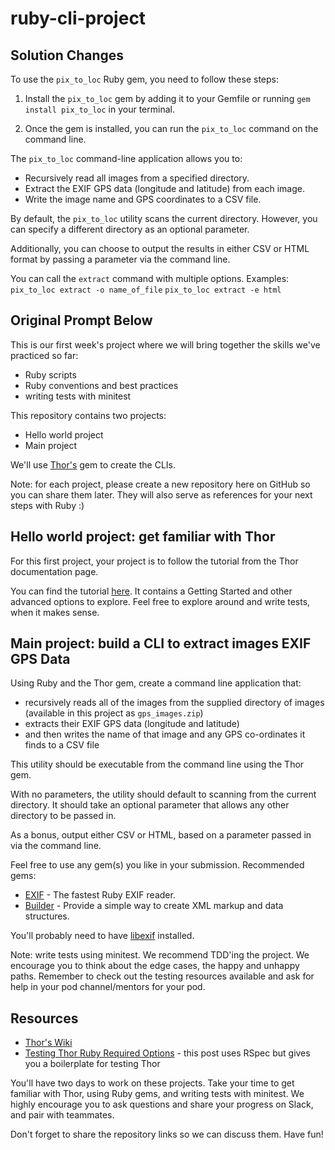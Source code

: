 # ruby-cli-project

## Solution Changes

To use the `pix_to_loc` Ruby gem, you need to follow these steps:

1. Install the `pix_to_loc` gem by adding it to your Gemfile or running `gem install pix_to_loc` in your terminal.

2. Once the gem is installed, you can run the `pix_to_loc` command on the command line.

The `pix_to_loc` command-line application allows you to:

- Recursively read all images from a specified directory.
- Extract the EXIF GPS data (longitude and latitude) from each image.
- Write the image name and GPS coordinates to a CSV file.

By default, the `pix_to_loc` utility scans the current directory. However, you can specify a different directory as an optional parameter.

Additionally, you can choose to output the results in either CSV or HTML format by passing a parameter via the command line.

You can call the `extract` command with multiple options.
Examples:
`pix_to_loc extract -o name_of_file`
`pix_to_loc extract -e html`


## Original Prompt Below

This is our first week's project where we will bring together the skills we've practiced so far:

- Ruby scripts
- Ruby conventions and best practices
- writing tests with minitest

This repository contains two projects:

- Hello world project
- Main project

We'll use [Thor's](https://github.com/rails/thor) gem to create the CLIs.

Note: for each project, please create a new repository here on GitHub so you can share them later. They will also serve as references for your next steps with Ruby :)

## Hello world project: get familiar with Thor

For this first project, your project is to follow the tutorial from the Thor documentation page.

You can find the tutorial [here](http://whatisthor.com/). It contains a Getting Started and other advanced options to explore. Feel free to explore around and write tests, when it makes sense.

## Main project: build a CLI to extract images EXIF GPS Data

Using Ruby and the Thor gem, create a command line application that:

- recursively reads all of the images from the supplied directory of images (available in this project as `gps_images.zip`)
- extracts their EXIF GPS data (longitude and latitude)
- and then writes the name of that image and any GPS co-ordinates it finds to a CSV file

This utility should be executable from the command line using the Thor gem.

With no parameters, the utility should default to scanning from the current directory. It should take an optional parameter that allows any other directory to be passed in.

As a bonus, output either CSV or HTML, based on a parameter passed in via the command line.

Feel free to use any gem(s) you like in your submission. Recommended gems:

- [EXIF](https://github.com/tonytonyjan/exif) - The fastest Ruby EXIF reader.
- [Builder](https://github.com/jimweirich/builder) - Provide a simple way to create XML markup and data structures.

You'll probably need to have [libexif](https://libexif.github.io/) installed.

Note: write tests using minitest. We recommend TDD'ing the project. We encourage you to think about the edge cases, the happy and unhappy paths. Remember to check out the testing resources available and ask for help in your pod channel/mentors for your pod.

## Resources

- [Thor's Wiki](https://github.com/rails/thor/wiki)
- [Testing Thor Ruby Required Options](https://www.hexdevs.com/posts/thor-ruby-options-testing/) - this post uses RSpec but gives you a boilerplate for testing Thor

You'll have two days to work on these projects. Take your time to get familiar with Thor, using Ruby gems, and writing tests with minitest. We highly encourage you to ask questions and share your progress on Slack, and pair with teammates.

Don't forget to share the repository links so we can discuss them. Have fun!
